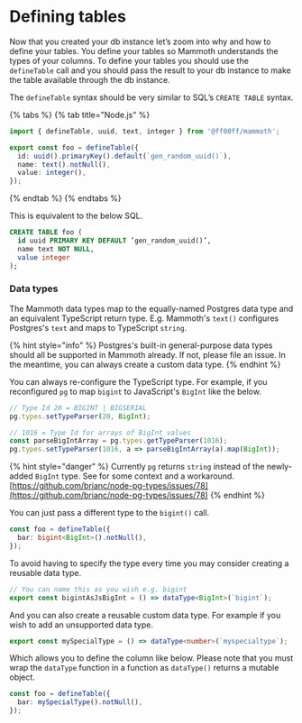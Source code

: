 # Defining tables

Now that you created your db instance let’s zoom into why and how to define your tables. You define your tables so Mammoth understands the types of your columns. To define your tables you should use the `defineTable` call and you should pass the result to your db instance to make the table available through the db instance.

The `defineTable` syntax should be very similar to SQL’s `CREATE TABLE` syntax.

{% tabs %}
{% tab title="Node.js" %}
```typescript
import { defineTable, uuid, text, integer } from '@ff00ff/mammoth';

export const foo = defineTable({
  id: uuid().primaryKey().default(`gen_random_uuid()`),
  name: text().notNull(),
  value: integer(),
});
```
{% endtab %}
{% endtabs %}

This is equivalent to the below SQL.

```sql
CREATE TABLE foo (
  id uuid PRIMARY KEY DEFAULT ’gen_random_uuid()’,
  name text NOT NULL,
  value integer
);
```

### Data types

The Mammoth data types map to the equally-named Postgres data type and an equivalent TypeScript return type. E.g. Mammoth's `text()` configures Postgres's `text` and maps to TypeScript `string`.

{% hint style="info" %}
Postgres's built-in general-purpose data types should all be supported in Mammoth already. If not, please file an issue. In the meantime, you can always create a custom data type.
{% endhint %}

You can always re-configure the TypeScript type. For example, if you reconfigured `pg` to map `bigint` to JavaScript's `BigInt` like the below.

```typescript
// Type Id 20 = BIGINT | BIGSERIAL
pg.types.setTypeParser(20, BigInt);

// 1016 = Type Id for arrays of BigInt values
const parseBigIntArray = pg.types.getTypeParser(1016);
pg.types.setTypeParser(1016, a => parseBigIntArray(a).map(BigInt));
```

{% hint style="danger" %}
Currently `pg` returns `string` instead of the newly-added `BigInt` type. See for some context and a workaround. [https://github.com/brianc/node-pg-types/issues/78](https://github.com/brianc/node-pg-types/issues/78)
{% endhint %}

You can just pass a different type to the `bigint()` call.

```typescript
const foo = defineTable({
  bar: bigint<BigInt>().notNull(),
});
```

To avoid having to specify the type every time you may consider creating a reusable data type.

```typescript
// You can name this as you wish e.g. bigint 
export const bigintAsJsBigInt = () => dataType<BigInt>(`bigint`);
```

And you can also create a reusable custom data type. For example if you wish to add an unsupported data type.

```typescript
export const mySpecialType = () => dataType<number>(`myspecialtype`);
```

Which allows you to define the column like below. Please note that you must wrap the `dataType` function in a function as `dataType()` returns a mutable object.

```typescript
const foo = defineTable({
  bar: mySpecialType().notNull(),
});
```

